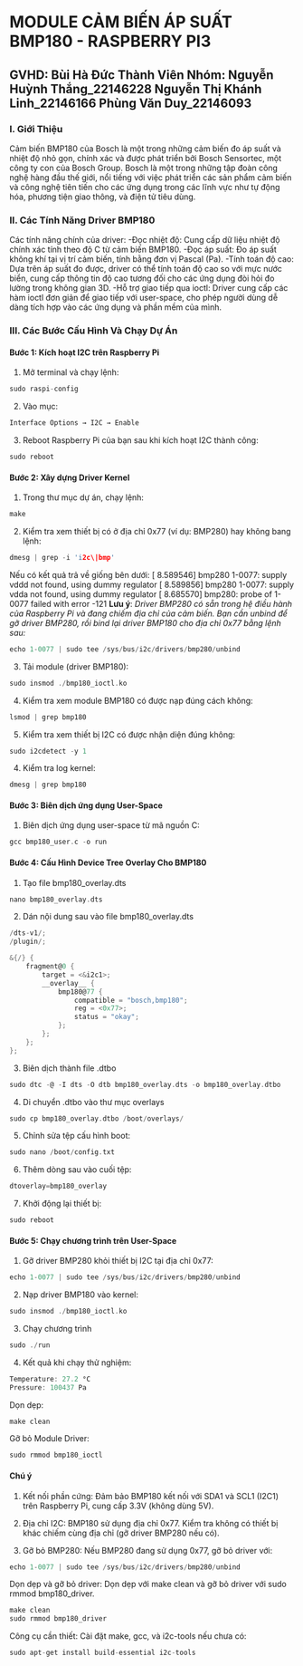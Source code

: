 # MODULE CẢM BIẾN ÁP SUẤT BMP180 - RASPBERRY PI3

GVHD: Bùi Hà Đức
Thành Viên Nhóm: 
Nguyễn Huỳnh Thắng_22146228
Nguyễn Thị Khánh Linh_22146166
Phùng Văn Duy_22146093
-

### I. Giới Thiệu
 Cảm biến BMP180 của Bosch là một trong những cảm biến đo áp suất và nhiệt độ nhỏ gọn, chính xác và được phát triển bởi Bosch Sensortec, một công ty con của Bosch Group. Bosch là một trong những tập đoàn công nghệ hàng đầu thế giới, nổi tiếng với việc phát triển các sản phẩm cảm biến và công nghệ tiên tiến cho các ứng dụng trong các lĩnh vực như tự động hóa, phương tiện giao thông, và điện tử tiêu dùng.

### II. Các Tính Năng Driver BMP180
Các tính năng chính của driver:
-Đọc nhiệt độ: Cung cấp dữ liệu nhiệt độ chính xác tính theo độ C từ cảm biến BMP180.
-Đọc áp suất: Đo áp suất không khí tại vị trí cảm biến, tính bằng đơn vị Pascal (Pa).
-Tính toán độ cao: Dựa trên áp suất đo được, driver có thể tính toán độ cao so với mực nước biển, cung cấp thông tin độ cao tương đối cho các ứng dụng đòi hỏi đo lường trong không gian 3D.
-Hỗ trợ giao tiếp qua ioctl: Driver cung cấp các hàm ioctl đơn giản để giao tiếp với user-space, cho phép người dùng dễ dàng tích hợp vào các ứng dụng và phần mềm của mình.

### III. Các Bước Cấu Hình Và Chạy Dự Án
#### Bước 1: Kích hoạt I2C trên Raspberry Pi
1. Mở terminal và chạy lệnh:
```c
sudo raspi-config
```
2. Vào mục:
```c
Interface Options → I2C → Enable
```
3. Reboot Raspberry Pi của bạn sau khi kích hoạt I2C thành công:
```c
sudo reboot
```
#### Bước 2: Xây dựng Driver Kernel
1. Trong thư mục dự án, chạy lệnh:
```c
make
```
2. Kiểm tra xem thiết bị có ở địa chỉ 0x77 (ví dụ: BMP280) hay không bang lệnh:
```c
dmesg | grep -i 'i2c\|bmp'
```

 Nếu có kết quả trả về giống bên dưới:
[    8.589546] bmp280 1-0077: supply vddd not found, using dummy regulator
[    8.589856] bmp280 1-0077: supply vdda not found, using dummy regulator
[    8.685570] bmp280: probe of 1-0077 failed with error -121
**Lưu ý**: *Driver BMP280 có sẵn trong hệ điều hành của Raspberry Pi và đang chiếm địa chỉ của cảm biến. Bạn cần unbind để gỡ driver BMP280, rồi bind lại driver BMP180 cho địa chỉ 0x77 bằng lệnh sau:*
```c
echo 1-0077 | sudo tee /sys/bus/i2c/drivers/bmp280/unbind
```
3. Tải module (driver BMP180):
```c
sudo insmod ./bmp180_ioctl.ko
```
4. Kiểm tra xem module BMP180 có được nạp đúng cách không:
```c
lsmod | grep bmp180
```
5. Kiểm tra xem thiết bị I2C có được nhận diện đúng không:
```c
sudo i2cdetect -y 1
```
4. Kiểm tra log kernel:
```c
dmesg | grep bmp180
```
#### Bước 3: Biên dịch ứng dụng User-Space
1. Biên dịch ứng dụng user-space từ mã nguồn C:
```c
gcc bmp180_user.c -o run
```
#### Bước 4: Cấu Hình Device Tree Overlay Cho BMP180
1. Tạo file bmp180_overlay.dts
```c
nano bmp180_overlay.dts
```
2. Dán nội dung sau vào file bmp180_overlay.dts
```c
/dts-v1/;
/plugin/;

&{/} {
    fragment@0 {
        target = <&i2c1>;
        __overlay__ {
            bmp180@77 {
                compatible = "bosch,bmp180";
                reg = <0x77>;
                status = "okay";
            };
        };
    };
};
```
3. Biên dịch thành file .dtbo
```c
sudo dtc -@ -I dts -O dtb bmp180_overlay.dts -o bmp180_overlay.dtbo
```
4. Di chuyển .dtbo vào thư mục overlays
```c
sudo cp bmp180_overlay.dtbo /boot/overlays/
```
5. Chỉnh sửa tệp cấu hình boot:
```c
sudo nano /boot/config.txt
```
6. Thêm dòng sau vào cuối tệp:
```c
dtoverlay=bmp180_overlay
```
7. Khởi động lại thiết bị:
```c
sudo reboot
```
#### Bước 5: Chạy chương trình trên User-Space
1. Gỡ driver BMP280 khỏi thiết bị I2C tại địa chỉ 0x77:
```c
echo 1-0077 | sudo tee /sys/bus/i2c/drivers/bmp280/unbind
```   
2. Nạp driver BMP180 vào kernel:
```c
sudo insmod ./bmp180_ioctl.ko
```
3. Chạy chương trình
```c
sudo ./run
```
4. Kết quả khi chạy thử nghiệm:
```c
Temperature: 27.2 °C
Pressure: 100437 Pa
```
Dọn dẹp:
```c
make clean
```
Gỡ bỏ Module Driver:
```c
sudo rmmod bmp180_ioctl
```
#### Chú ý 
1. Kết nối phần cứng: Đảm bảo BMP180 kết nối với SDA1 và SCL1 (I2C1) trên Raspberry Pi, cung cấp 3.3V (không dùng 5V).

2. Địa chỉ I2C: BMP180 sử dụng địa chỉ 0x77. Kiểm tra không có thiết bị khác chiếm cùng địa chỉ (gỡ driver BMP280 nếu có).

3. Gỡ bỏ BMP280: Nếu BMP280 đang sử dụng 0x77, gỡ bỏ driver với:
```c
echo 1-0077 | sudo tee /sys/bus/i2c/drivers/bmp280/unbind
```
Dọn dẹp và gỡ bỏ driver: Dọn dẹp với make clean và gỡ bỏ driver với sudo rmmod bmp180_driver.
```c
make clean
sudo rmmod bmp180_driver
```
Công cụ cần thiết: Cài đặt make, gcc, và i2c-tools nếu chưa có:
```c
sudo apt-get install build-essential i2c-tools
```






